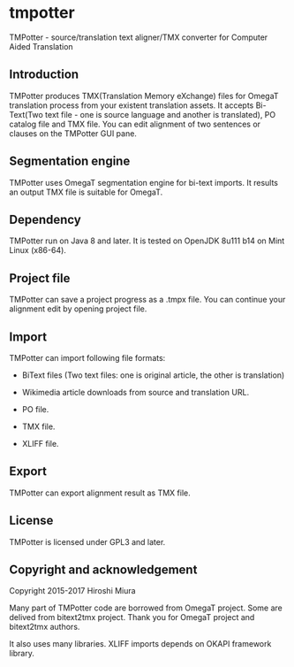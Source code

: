 # tmpotter
TMPotter - source/translation text aligner/TMX converter for Computer Aided Translation


## Introduction

TMPotter produces TMX(Translation Memory eXchange) files for OmegaT translation process from your existent translation assets.
It accepts Bi-Text(Two text file - one is source language and another is translated), PO catalog file and TMX file.
You can edit alignment of two sentences or clauses on the TMPotter GUI pane.


## Segmentation engine

TMPotter uses OmegaT segmentation engine for bi-text imports.
It results an output TMX file is suitable for OmegaT.


## Dependency

TMPotter run on Java 8 and later. It is tested on OpenJDK 8u111 b14 on Mint Linux (x86-64).


## Project file

TMPotter can save a project progress as a .tmpx file.
You can continue your alignment edit by opening project file.


## Import

TMPotter can import following file formats:

- BiText files (Two text files: one is original article, the other is translation)

- Wikimedia article downloads from source and translation URL.

- PO file.

- TMX file.

- XLIFF file.


## Export

TMPotter can export alignment result as TMX file.


## License

TMPotter is licensed under GPL3 and later.


## Copyright and acknowledgement

Copyright 2015-2017 Hiroshi Miura

Many part of TMPotter code are borrowed from OmegaT project.
Some are delived from bitext2tmx project.
Thank you for OmegaT project and bitext2tmx authors.

It also uses many libraries.
XLIFF imports depends on OKAPI framework library.
